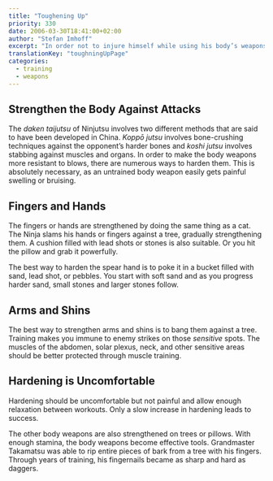 ```yaml
---
title: "Toughening Up"
priority: 330
date: 2006-03-30T18:41:00+02:00
author: "Stefan Imhoff"
excerpt: "In order not to injure himself while using his body’s weapons, the Ninja trained extensively to harden his body parts. To do this, he repeatedly smashed trees or rammed his hands into sand until they were impervious to pain."
translationKey: "toughningUpPage"
categories:
  - training
  - weapons
---
```


## Strengthen the Body Against Attacks

The _daken taijutsu_ of Ninjutsu involves two different methods that are said to have been developed in China. _Koppō jutsu_ involves bone-crushing techniques against the opponent’s harder bones and _koshi jutsu_ involves stabbing against muscles and organs. In order to make the body weapons more resistant to blows, there are numerous ways to harden them. This is absolutely necessary, as an untrained body weapon easily gets painful swelling or bruising.

## Fingers and Hands

The fingers or hands are strengthened by doing the same thing as a cat. The Ninja slams his hands or fingers against a tree, gradually strengthening them. A cushion filled with lead shots or stones is also suitable. Or you hit the pillow and grab it powerfully.

The best way to harden the spear hand is to poke it in a bucket filled with sand, lead shot, or pebbles. You start with soft sand and as you progress harder sand, small stones and larger stones follow.

## Arms and Shins

The best way to strengthen arms and shins is to bang them against a tree. Training makes you immune to enemy strikes on those _sensitive_ spots. The muscles of the abdomen, solar plexus, neck, and other sensitive areas should be better protected through muscle training.

## Hardening is Uncomfortable

Hardening should be uncomfortable but not painful and allow enough relaxation between workouts. Only a slow increase in hardening leads to success.

The other body weapons are also strengthened on trees or pillows. With enough stamina, the body weapons become effective tools. Grandmaster Takamatsu was able to rip entire pieces of bark from a tree with his fingers. Through years of training, his fingernails became as sharp and hard as daggers.
